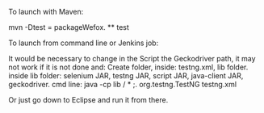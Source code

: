 To launch with Maven:

mvn -Dtest = packageWefox. ** test

To launch from command line or Jenkins job:

It would be necessary to change in the Script the Geckodriver path, it may not work if it is not done and:
Create folder, inside: testng.xml, lib folder.
  inside lib folder: selenium JAR, testng JAR, script JAR, java-client JAR, geckodriver.
cmd line: java -cp lib / * ;. org.testng.TestNG testng.xml

Or just go down to Eclipse and run it from there.
